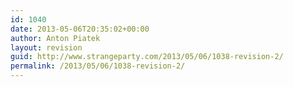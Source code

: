 ```yaml
---
id: 1040
date: 2013-05-06T20:35:02+00:00
author: Anton Piatek
layout: revision
guid: http://www.strangeparty.com/2013/05/06/1038-revision-2/
permalink: /2013/05/06/1038-revision-2/
---
```

